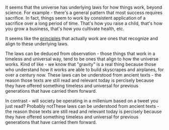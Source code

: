 It seems that the universe has underlying laws for how things work, beyond science. For example - there's a general pattern that most success requires sacrifice. In fact, things seem to work by consistent application of a sacrifice over a long period of time. That's how you raise a child, that's how you grow a business, that's how you cultivate health, etc.

It seems like the [principles](principles.md) that actually work are ones that recognize and align to these underlying laws. 

The laws can be deduced from observation - those things that work in a timeless and universal way, tend to be ones that align to how the universe works. Kind of like - we know that "gravity" is a real thing because those who understand how it works are able to build skyscrapes and airplanes, for over a century now. These laws can be understood from ancient texts - the reason those texts are still read and relevant today is percisely because they have offered something timeless and universal for previous generations that have carried them forward.

In contrast - will society be operating in a millenium based on a tweet you just read? Probably notThese laws can be understood from ancient texts - the reason those texts are still read and relevant today is percisely because they have offered something timeless and universal for previous generations that have carried them forward.



